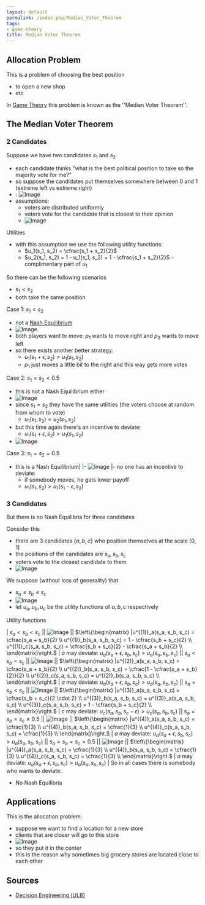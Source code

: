 ```yaml
---
layout: default
permalink: /index.php/Median_Voter_Theorem
tags:
- game-theory
title: Median Voter Theorem
---
```

## Allocation Problem
This is a problem of choosing the best position 
- to open a new shop
- etc

In [Game Theory](Game_Theory) this problem is known as the ''Median Voter Theorem''.


## The Median Voter Theorem
### 2 Candidates
Suppose we have two candidates $s_1$ and $s_2$
- each candidate thinks "what is the best political position to take so the majority vote for me?"
- so suppose the candidates put themselves somewhere between 0 and 1 (extreme left vs extreme right)
- : <img src="https://raw.github.com/alexeygrigorev/wiki-figures/master/ulb/de/gt/median-voter-1.png" alt="Image">
- assumptions:
  - voters are distributed uniformly 
  - voters vote for the candidate that is closest to their opinion
  - <img src="https://raw.github.com/alexeygrigorev/wiki-figures/master/ulb/de/gt/median-voter-2.png" alt="Image">


Utilities 
- with this assumption we use the following utility functions:
  - $u_1(s_1, s_2) = \cfrac{s_1 + s_2}{2}$
  - $u_2(s_1, s_2) = 1 -  u_1(s_1, s_2) = 1 - \cfrac{s_1 + s_2}{2}$ - complimentary part of $u_1$


So there can be the following scenarios 
- $s_1 < s_2$
- both take the same position 

Case 1: $s_1 < s_2$
- not a [Nash Equilibrium](Nash_Equilibrium)
- <img src="https://raw.github.com/alexeygrigorev/wiki-figures/master/ulb/de/gt/median-voter-3.png" alt="Image">
- both players want to move: $p_1$ wants to move right and $p_2$ wants to move left
- so there exists another better strategy:
  - $u_1(s_1 + \epsilon, s_2) > u_1(s_1, s_2)$
  - $p_1$ just moves a little bit to the right and this way gets more votes


Case 2: $s_1 = s_2 < 0.5$
- this is not a Nash Equilibrium either
- <img src="https://raw.github.com/alexeygrigorev/wiki-figures/master/ulb/de/gt/median-voter-4.png" alt="Image">
- since $s_1 = s_2$ they have the same utilities (the voters choose at random from whom to vote)
  - $u_1(s_1, s_2) = u_2(s_1, s_2)$
- but this time again there's an incentive to deviate:
  - $u_1(s_1 + \epsilon, s_2) > u_1(s_1, s_2)$
- <img src="https://raw.github.com/alexeygrigorev/wiki-figures/master/ulb/de/gt/median-voter-5.png" alt="Image">


Case 3: $s_1 = s_2 = 0.5$
- this is a Nash Equilibrium|   |- <img src="https://raw.github.com/alexeygrigorev/wiki-figures/master/ulb/de/gt/median-voter-6-ne.png" alt="Image"> |- no one has an incentive to deviate:
  - if somebody moves, he gets lower payoff
  - $u_1(s_1, s_2) > u_1(s_1 - \epsilon, s_2)$


### 3 Candidates
But there is no Nash Equilibria for three candidates 

Consider this
- there are 3 candidates $\{a, b, c\}$ who position themselves at the scale [0, 1]
- the positions of the candidates are $s_a, s_b, s_c$
- voters vote to the closest candidate to them
- <img src="https://raw.github.com/alexeygrigorev/wiki-figures/master/ulb/de/gt/median-voter3-1.png" alt="Image">

We suppose (without loss of generality) that 
- $s_a \leqslant s_b \leqslant s_c$
- <img src="https://raw.github.com/alexeygrigorev/wiki-figures/master/ulb/de/gt/median-voter3-2.png" alt="Image">
- let $u_a, u_b, u_c$ be the utility functions of $a, b, c$ respectively

Utility functions

|  $s_a < s_b < s_c$ ||  <img src="https://raw.github.com/alexeygrigorev/wiki-figures/master/ulb/de/gt/median-voter3-cases-1-alldif.png" alt="Image"> ||  $\left\{\begin{matrix} |u^{(1)}_a(s_a, s_b, s_c) = \cfrac{s_a + s_b}{2} \\ 
u^{(1)}_b(s_a, s_b, s_c) = 1 - \cfrac{s_b + s_c}{2} \\
u^{(1)}_c(s_a, s_b, s_c) = \cfrac{s_b + s_c}{2} - \cfrac{s_a + s_b}{2} \\ 
\end{matrix}\right.$
|  $a$ may deviate: $u_a(s_a + \epsilon, s_b, s_c) > u_a(s_a, s_b, s_c)$  ||  $s_a < s_b = s_c$ ||  <img src="https://raw.github.com/alexeygrigorev/wiki-figures/master/ulb/de/gt/median-voter3-cases-2-beqc.png" alt="Image"> ||  $\left\{\begin{matrix} |u^{(2)}_a(s_a, s_b, s_c) = \cfrac{s_a + s_b}{2} \\ 
u^{(2)}_b(s_a, s_b, s_c) = \cfrac{1 - \cfrac{s_a + s_b}{2}}{2} \\
u^{(2)}_c(s_a, s_b, s_c) = u^{(2)}_b(s_a, s_b, s_c) \\ 
\end{matrix}\right.$
|  $a$ may deviate: $u_a(s_a + \epsilon, s_b, s_c) > u_a(s_a, s_b, s_c)$  ||  $s_a = s_b < s_c$ ||  <img src="https://raw.github.com/alexeygrigorev/wiki-figures/master/ulb/de/gt/median-voter3-cases-3-aeqb.png" alt="Image"> ||  $\left\{\begin{matrix} |u^{(3)}_a(s_a, s_b, s_c) = \cfrac{s_b + s_c}{2 \cdot 2} \\ 
u^{(3)}_b(s_a, s_b, s_c) = u^{(3)}_a(s_a, s_b, s_c) \\
u^{(3)}_c(s_a, s_b, s_c) = 1 - \cfrac{s_b + s_c}{2} \\ 
\end{matrix}\right.$
|  $c$ may deviate: $u_c(s_a, s_b, s_c - \epsilon) > u_c(s_a, s_b, s_c)$  ||  $s_a = s_b = s_c \ne 0.5$ ||  <img src="https://raw.github.com/alexeygrigorev/wiki-figures/master/ulb/de/gt/median-voter3-cases-5-shared-2.png" alt="Image"> ||  $\left\{\begin{matrix} |u^{(4)}_a(s_a, s_b, s_c) = \cfrac{1}{3} \\ 
u^{(4)}_b(s_a, s_b, s_c) = \cfrac{1}{3} \\
u^{(4)}_c(s_a, s_b, s_c) = \cfrac{1}{3} \\ 
\end{matrix}\right.$
|  $a$ may deviate: $u_a(s_a + \epsilon, s_b, s_c) > u_a(s_a, s_b, s_c)$  ||  $s_a = s_b = s_c = 0.5$ ||  <img src="https://raw.github.com/alexeygrigorev/wiki-figures/master/ulb/de/gt/median-voter3-cases-4-shared-1.png" alt="Image"> ||  $\left\{\begin{matrix} |u^{(4)}_a(s_a, s_b, s_c) = \cfrac{1}{3} \\ 
u^{(4)}_b(s_a, s_b, s_c) = \cfrac{1}{3} \\
u^{(4)}_c(s_a, s_b, s_c) = \cfrac{1}{3} \\ 
\end{matrix}\right.$
|  $a$ may deviate: $u_a(s_a + \epsilon, s_b, s_c) > u_a(s_a, s_b, s_c)$  |
So in all cases there is somebody who wants to deviate:
- No Nash Equilibria 


## Applications
This is the allocation problem: 
- suppose we want to find a location for a new store 
- clients that are closer will go to this store 
- <img src="https://raw.github.com/alexeygrigorev/wiki-figures/master/ulb/de/gt/allocation-problem.png" alt="Image">
- so they put it in the center 
- this is the reason why sometimes big grocery stores are located close to each other 


## Sources
- [Decision Engineering (ULB)](Decision_Engineering_(ULB))
